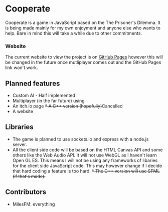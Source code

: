 # Cooperate
Cooperate is a game in JavaScript based on the The Prisoner's Dilemma. It is being made mainly for my own enjoyment and anyone else who wants to help. Bare in mind this will take a while due to other commitments.

### Website
The current website to view the project is on [GitHub Pages](https://milesfm.github.io/Cooperate/) however this will be changed in the future once mutliplayer comes out and the GitHub Pages link won't work.

## Planned features
* Custom AI - Half implemented
* Multiplayer (in the far future) using 
* An itch.io page 
~~* A C++ version (hopefully)~~Cancelled
* A website 

## Libraries
* The game is planned to use sockets.io and express with a node.js server.
* All the client side code will be based on the HTML Canvas API and some others like the Web Audio API. It will not use WebGL as I haven't learn Open GL ES. This means I will not be using any frameworks of libaries for the client side JavaScript code. This may however change if I decide that hard coding a feature is too hard.
~~* The C++ version will use SFML (if that's made).~~

## Contributors
* MilesFM: everything
